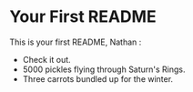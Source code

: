 # Your First README #

This is your first README, Nathan :

- Check it out.
- 5000 pickles flying through Saturn's Rings.
- Three carrots bundled up for the winter.